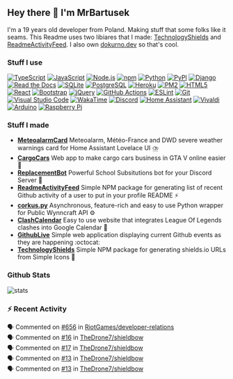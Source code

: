 ## Hey there 👋 I'm MrBartusek

I'm a 19 years old developer from Poland. Making stuff that some folks like it
seams. This Readme uses two libiares that I made:  [TechnologyShields](https://github.com/MrBartusek/TechnologyShields) and
[ReadmeActivityFeed](https://github.com/MrBartusek/ReadmeActivityFeed). I also own [dokurno.dev](https://dokurno.dev/) so that's cool.

### Stuff I use

[![TypeScript](https://img.shields.io/badge/-TypeScript-3178C6?style=flat-square&logo=typescript&logoColor=fff)](https://typescriptlang.org) [![JavaScript](https://img.shields.io/badge/-JavaScript-F7DF1E?style=flat-square&logo=javascript&logoColor=333)](https://developer.mozilla.org/en-US/docs/Web/JavaScript) [![Node.js](https://img.shields.io/badge/-Node.js-339933?style=flat-square&logo=nodedotjs&logoColor=fff)](https://nodejs.org) [![npm](https://img.shields.io/badge/-npm-CB3837?style=flat-square&logo=npm&logoColor=fff)](https://npmjs.com) [![Python](https://img.shields.io/badge/-Python-3776AB?style=flat-square&logo=python&logoColor=fff)](https://python.org) [![PyPI](https://img.shields.io/badge/-PyPI-3775A9?style=flat-square&logo=pypi&logoColor=fff)](https://pypi.org) [![Django](https://img.shields.io/badge/-Django-092E20?style=flat-square&logo=django&logoColor=fff)](https://djangoproject.com) [![Read the Docs](https://img.shields.io/badge/-Read_the_Docs-8CA1AF?style=flat-square&logo=readthedocs&logoColor=fff)](https://readthedocs.org) [![SQLite](https://img.shields.io/badge/-SQLite-003B57?style=flat-square&logo=sqlite&logoColor=fff)](https://www.sqlite.org) [![PostgreSQL](https://img.shields.io/badge/-PostgreSQL-4169E1?style=flat-square&logo=postgresql&logoColor=fff)](https://postgresql.org) [![Heroku](https://img.shields.io/badge/-Heroku-430098?style=flat-square&logo=heroku&logoColor=fff)](https://heroku.com) [![PM2](https://img.shields.io/badge/-PM2-2B037A?style=flat-square&logo=pm2&logoColor=fff)](https://keymetrics.io) [![HTML5](https://img.shields.io/badge/-HTML5-E34F26?style=flat-square&logo=html5&logoColor=fff)](https://developer.mozilla.org/en-US/docs/Glossary/HTML5) [![React](https://img.shields.io/badge/-React-61DAFB?style=flat-square&logo=react&logoColor=333)](https://reactjs.org) [![Bootstrap](https://img.shields.io/badge/-Bootstrap-7952B3?style=flat-square&logo=bootstrap&logoColor=fff)](http://getbootstrap.com) [![jQuery](https://img.shields.io/badge/-jQuery-0769AD?style=flat-square&logo=jquery&logoColor=fff)](https://jquery.org) [![GitHub Actions](https://img.shields.io/badge/-GitHub_Actions-2088FF?style=flat-square&logo=githubactions&logoColor=fff)](https://github.com/features/actions) [![ESLint](https://img.shields.io/badge/-ESLint-4B32C3?style=flat-square&logo=eslint&logoColor=fff)](https://eslint.org) [![Git](https://img.shields.io/badge/-Git-F05032?style=flat-square&logo=git&logoColor=fff)](http://git-scm.com) [![Visual Studio Code](https://img.shields.io/badge/-Visual_Studio_Code-007ACC?style=flat-square&logo=visualstudiocode&logoColor=fff)](https://code.visualstudio.com) [![WakaTime](https://img.shields.io/badge/-WakaTime-000000?style=flat-square&logo=wakatime&logoColor=fff)](https://wakatime.com) [![Discord](https://img.shields.io/badge/-Discord-5865F2?style=flat-square&logo=discord&logoColor=fff)](https://discord.com) [![Home Assistant](https://img.shields.io/badge/-Home_Assistant-41BDF5?style=flat-square&logo=homeassistant&logoColor=fff)](https://www.home-assistant.io) [![Vivaldi](https://img.shields.io/badge/-Vivaldi-EF3939?style=flat-square&logo=vivaldi&logoColor=fff)](https://vivaldi.com) [![Arduino](https://img.shields.io/badge/-Arduino-00979D?style=flat-square&logo=arduino&logoColor=fff)](https://arduino.cc) [![Raspberry Pi](https://img.shields.io/badge/-Raspberry_Pi-A22846?style=flat-square&logo=raspberrypi&logoColor=fff)](https://raspberrypi.org)

### Stuff I made

- **[MeteoalarmCard](https:&#x2F;&#x2F;github.com&#x2F;MrBartusek&#x2F;MeteoalarmCard)** Meteoalarm, Météo-France and DWD severe weather warnings card for Home Assistant Lovelace UI ⛈️
- **[CargoCars](https:&#x2F;&#x2F;github.com&#x2F;MrBartusek&#x2F;CargoCars)** Web app to make cargo cars business in GTA V online easier 🚗
- **[ReplacementBot](https:&#x2F;&#x2F;github.com&#x2F;ReplacementBot&#x2F;ReplacementBot)** Powerful School Subsitutions bot for your Discord Server 📅
- **[ReadmeActivityFeed](https:&#x2F;&#x2F;github.com&#x2F;MrBartusek&#x2F;ReadmeActivityFeed)** Simple NPM package for generating list of recent Github activity of a user to put in your profile README ⚡
- **[corkus.py](https:&#x2F;&#x2F;github.com&#x2F;MrBartusek&#x2F;corkus.py)** Asynchronous, feature-rich and easy to use Python wrapper for Public Wynncraft API ⚙️
- **[ClashCalendar](https:&#x2F;&#x2F;github.com&#x2F;MrBartusek&#x2F;ClashCalendar)** Easy to use website that integrates League Of Legends clashes into Google Calendar 📅
- **[GithubLive](https:&#x2F;&#x2F;github.com&#x2F;MrBartusek&#x2F;GithubLive)** Simple web application displaying current Github events as they are happening :octocat: 
- **[TechnologyShields](https:&#x2F;&#x2F;github.com&#x2F;MrBartusek&#x2F;TechnologyShields)** Simple NPM package for generating shields.io URLs from Simple Icons 📄

### Github Stats
![stats](https://github-readme-stats.vercel.app/api?username=MrBartusek&count_private=true&show_icons=true&theme=react)

### ⚡ Recent Activity

🗣 Commented on [#656](https://github.com/RiotGames/developer-relations/issues/656) in [RiotGames/developer-relations](https://github.com/RiotGames/developer-relations)<br>
🗣 Commented on [#16](https://github.com/TheDrone7/shieldbow/pull/16) in [TheDrone7/shieldbow](https://github.com/TheDrone7/shieldbow)<br>
🗣 Commented on [#17](https://github.com/TheDrone7/shieldbow/issues/17) in [TheDrone7/shieldbow](https://github.com/TheDrone7/shieldbow)<br>
🗣 Commented on [#13](https://github.com/TheDrone7/shieldbow/pull/13) in [TheDrone7/shieldbow](https://github.com/TheDrone7/shieldbow)<br>
🗣 Commented on [#13](https://github.com/TheDrone7/shieldbow/pull/13) in [TheDrone7/shieldbow](https://github.com/TheDrone7/shieldbow)
